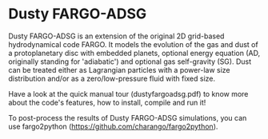 # Dusty FARGO-ADSG
Dusty FARGO-ADSG is an extension of the original 2D grid-based hydrodynamical code FARGO. It models the evolution of the gas and dust of a protoplanetary disc with embedded planets, optional energy equation (AD, originally standing for 'adiabatic') and optional gas self-gravity (SG). Dust can be treated either as Lagrangian particles with a power-law size distribution and/or as a zero/low-pressure fluid with fixed size.

Have a look at the quick manual tour (dustyfargoadsg.pdf) to know more about the code's features, how to install, compile and run it!

To post-process the results of Dusty FARGO-ADSG simulations, you can use fargo2python (https://github.com/charango/fargo2python).
